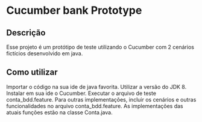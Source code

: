 # Cucumber bank Prototype 
## Descrição
Esse projeto é um protótipo de teste utilizando o Cucumber com 2 cenários fictícios desenvolvido em java.

## Como utilizar
Importar o código na sua ide de java favorita. Utilizar a versão do JDK 8. Instalar em sua ide o Cucumber. Executar o arquivo de teste conta_bdd.feature. Para outras implementações, incluir os cenários e outras funcionalidades no arquivo conta_bdd.feature. As implementações das atuais funções estão na classe Conta.java.

